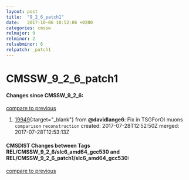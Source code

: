 ```yaml
---
layout: post
title:  "9_2_6_patch1"
date:   2017-10-06 10:52:06 +0200
categories: cmssw
relmajor: 9
relminor: 2
relsubminor: 6
relpatch: _patch1
---
```


# CMSSW_9_2_6_patch1
#### Changes since CMSSW_9_2_6:
[compare to previous](https://github.com/cms-sw/cmssw/compare/CMSSW_9_2_6...CMSSW_9_2_6_patch1)



1. [19949](http://github.com/cms-sw/cmssw/pull/19949){:target="_blank"}  from **@davidlange6**: Fix in TSGForOI muons `comparison`  `reconstruction`  created: 2017-07-28T12:52:50Z merged: 2017-07-28T12:53:13Z

#### CMSDIST Changes between Tags REL/CMSSW_9_2_6/slc6_amd64_gcc530 and REL/CMSSW_9_2_6_patch1/slc6_amd64_gcc530:
[compare to previous](https://github.com/cms-sw/cmsdist/compare/REL/CMSSW_9_2_6/slc6_amd64_gcc530...REL/CMSSW_9_2_6_patch1/slc6_amd64_gcc530)


